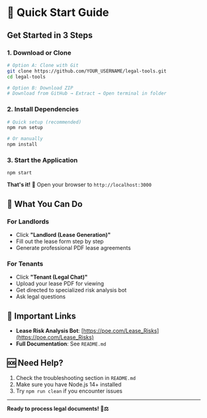 # 🚀 Quick Start Guide

## Get Started in 3 Steps

### 1. Download or Clone
```bash
# Option A: Clone with Git
git clone https://github.com/YOUR_USERNAME/legal-tools.git
cd legal-tools

# Option B: Download ZIP
# Download from GitHub → Extract → Open terminal in folder
```

### 2. Install Dependencies
```bash
# Quick setup (recommended)
npm run setup

# Or manually
npm install
```

### 3. Start the Application
```bash
npm start
```

**That's it!** 🎉 Open your browser to `http://localhost:3000`

## 🎯 What You Can Do

### For Landlords
- Click **"Landlord (Lease Generation)"**
- Fill out the lease form step by step
- Generate professional PDF lease agreements

### For Tenants  
- Click **"Tenant (Legal Chat)"**
- Upload your lease PDF for viewing
- Get directed to specialized risk analysis bot
- Ask legal questions

## 🔗 Important Links

- **Lease Risk Analysis Bot**: [https://poe.com/Lease_Risks](https://poe.com/Lease_Risks)
- **Full Documentation**: See `README.md`

## 🆘 Need Help?

1. Check the troubleshooting section in `README.md`
2. Make sure you have Node.js 14+ installed
3. Try `npm run clean` if you encounter issues

---
**Ready to process legal documents! 📄⚖️**
